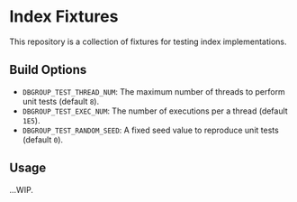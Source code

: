 # Index Fixtures

This repository is a collection of fixtures for testing index implementations.

## Build Options

- `DBGROUP_TEST_THREAD_NUM`: The maximum number of threads to perform unit tests (default `8`).
- `DBGROUP_TEST_EXEC_NUM`: The number of executions per a thread (default `1E5`).
- `DBGROUP_TEST_RANDOM_SEED`: A fixed seed value to reproduce unit tests (default `0`).

## Usage

...WIP.

